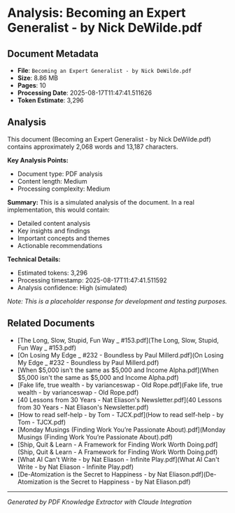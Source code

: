 # Analysis: Becoming an Expert Generalist - by Nick DeWilde.pdf

## Document Metadata
- **File**: `Becoming an Expert Generalist - by Nick DeWilde.pdf`
- **Size**: 8.86 MB
- **Pages**: 10
- **Processing Date**: 2025-08-17T11:47:41.511626
- **Token Estimate**: 3,296

## Analysis

This document (Becoming an Expert Generalist - by Nick DeWilde.pdf) contains approximately 2,068 words and 13,187 characters.

**Key Analysis Points:**
- Document type: PDF analysis
- Content length: Medium
- Processing complexity: Medium

**Summary:**
This is a simulated analysis of the document. In a real implementation, this would contain:
- Detailed content analysis
- Key insights and findings
- Important concepts and themes
- Actionable recommendations

**Technical Details:**
- Estimated tokens: 3,296
- Processing timestamp: 2025-08-17T11:47:41.511592
- Analysis confidence: High (simulated)

*Note: This is a placeholder response for development and testing purposes.*

## Related Documents

- [The Long, Slow, Stupid, Fun Way _ #153.pdf](The Long, Slow, Stupid, Fun Way _ #153.pdf)
- [On Losing My Edge _ #232 - Boundless by Paul Millerd.pdf](On Losing My Edge _ #232 - Boundless by Paul Millerd.pdf)
- [When $5,000 isn't the same as $5,000 and Income Alpha.pdf](When $5,000 isn't the same as $5,000 and Income Alpha.pdf)
- [Fake life, true wealth - by varianceswap - Old Rope.pdf](Fake life, true wealth - by varianceswap - Old Rope.pdf)
- [40 Lessons from 30 Years - Nat Eliason's Newsletter.pdf](40 Lessons from 30 Years - Nat Eliason's Newsletter.pdf)
- [How to read self-help - by Tom - TJCX.pdf](How to read self-help - by Tom - TJCX.pdf)
- [Monday Musings (Finding Work You’re Passionate About).pdf](Monday Musings (Finding Work You’re Passionate About).pdf)
- [Ship, Quit & Learn - A Framework for Finding Work Worth Doing.pdf](Ship, Quit & Learn - A Framework for Finding Work Worth Doing.pdf)
- [What AI Can't Write - by Nat Eliason - Infinite Play.pdf](What AI Can't Write - by Nat Eliason - Infinite Play.pdf)
- [De-Atomization is the Secret to Happiness - by Nat Eliason.pdf](De-Atomization is the Secret to Happiness - by Nat Eliason.pdf)

---
*Generated by PDF Knowledge Extractor with Claude Integration*
